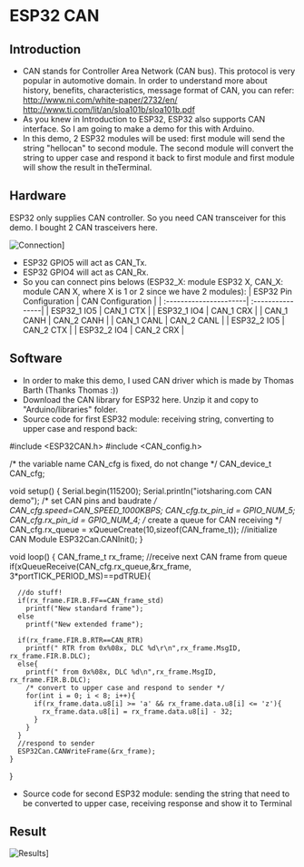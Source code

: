 # ESP32 CAN

## Introduction

- CAN stands for Controller Area Network (CAN bus). This protocol is very popular in automotive domain. In order to understand more about history, benefits, characteristics, message format of CAN, you can refer:
http://www.ni.com/white-paper/2732/en/
http://www.ti.com/lit/an/sloa101b/sloa101b.pdf
- As you knew in Introduction to ESP32, ESP32 also supports CAN interface. So I am going to make a demo for this with Arduino.
- In this demo, 2 ESP32 modules will be used: first module will send the string "hellocan" to second module. The second module will convert the string to upper case and respond it back to first module and first module will show the result in theTerminal.

## Hardware

 ESP32 only supplies CAN controller. So you need CAN transceiver for this demo. I bought 2 CAN trasceivers here.
 
 ![Connection](https://1.bp.blogspot.com/-nuM3-7ENLbE/WaqHAVw-vjI/AAAAAAAAEPk/HsVOT7jnwdkSv9iFcQOgCIfjSmYJ3xuQQCEwYBhgL/s320/esp32_CAN_1.jpg)]
 
 
 - ESP32 GPIO5 will act as CAN_Tx.
- ESP32 GPIO4 will act as CAN_Rx.
- So you can connect pins belows (ESP32_X: module ESP32 X, CAN_X: module CAN X, where X is 1 or 2 since we have 2 modules):
| ESP32 Pin Configuration | CAN Configuration |
| :----------------------| :----------------|
| ESP32_1 IO5 | CAN_1 CTX | 
| ESP32_1 IO4 | CAN_1 CRX |
| CAN_1 CANH | CAN_2 CANH |
| CAN_1 CANL | CAN_2 CANL |
| ESP32_2 IO5 | CAN_2 CTX |
| ESP32_2 IO4 | CAN_2 CRX |


## Software

- In order to make this demo, I used CAN driver which is made by Thomas Barth (Thanks Thomas :))
- Download the CAN library for ESP32 here. Unzip it and copy to "Arduino/libraries" folder.
- Source code for first ESP32 module: receiving string, converting to upper case and respond back:

#include <ESP32CAN.h>
#include <CAN_config.h>

/* the variable name CAN_cfg is fixed, do not change */
CAN_device_t CAN_cfg;

void setup() {
    Serial.begin(115200);
    Serial.println("iotsharing.com CAN demo");
    /* set CAN pins and baudrate */
    CAN_cfg.speed=CAN_SPEED_1000KBPS;
    CAN_cfg.tx_pin_id = GPIO_NUM_5;
    CAN_cfg.rx_pin_id = GPIO_NUM_4;
    /* create a queue for CAN receiving */
    CAN_cfg.rx_queue = xQueueCreate(10,sizeof(CAN_frame_t));
    //initialize CAN Module
    ESP32Can.CANInit();
}

void loop() {
    CAN_frame_t rx_frame;
    //receive next CAN frame from queue
    if(xQueueReceive(CAN_cfg.rx_queue,&rx_frame, 3*portTICK_PERIOD_MS)==pdTRUE){

      //do stuff!
      if(rx_frame.FIR.B.FF==CAN_frame_std)
        printf("New standard frame");
      else
        printf("New extended frame");

      if(rx_frame.FIR.B.RTR==CAN_RTR)
        printf(" RTR from 0x%08x, DLC %d\r\n",rx_frame.MsgID,  rx_frame.FIR.B.DLC);
      else{
        printf(" from 0x%08x, DLC %d\n",rx_frame.MsgID,  rx_frame.FIR.B.DLC);
        /* convert to upper case and respond to sender */
        for(int i = 0; i < 8; i++){
          if(rx_frame.data.u8[i] >= 'a' && rx_frame.data.u8[i] <= 'z'){
            rx_frame.data.u8[i] = rx_frame.data.u8[i] - 32;
          }
        }
      }
      //respond to sender
      ESP32Can.CANWriteFrame(&rx_frame);
    }
}



- Source code for second ESP32 module: sending the string that need to be converted to upper case, receiving response and show it to Terminal

## Result

![Results](https://1.bp.blogspot.com/-aoKC-qLvmxA/WaqHBfTtfCI/AAAAAAAAEPo/Rj9ecF_g1msfqKJeYWiQnZs-um-p3ReuQCLcBGAs/s640/esp32_CAN.png)]
